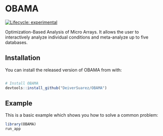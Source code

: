 
# OBAMA

<!-- badges: start -->
[![Lifecycle: experimental](https://img.shields.io/badge/lifecycle-experimental-orange.svg)](https://www.tidyverse.org/lifecycle/#experimental)
<!-- badges: end -->

Optimization-Based Analysis of Micro Arrays. It allows the user to interactively analyze individual conditions and meta-analyze
up to five databases.

## Installation

You can install the released version of OBAMA from with:

``` r

# Install OBAMA
devtools::install_github("DeiverSuarez/OBAMA")      
```

## Example

This is a basic example which shows you how to solve a common problem:

``` r
library(OBAMA)
run_app
```

